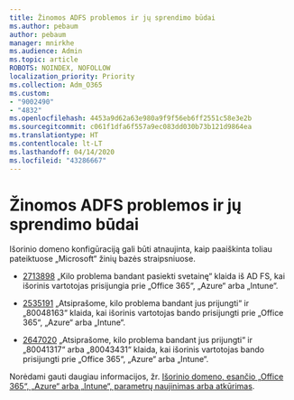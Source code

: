 ```yaml
---
title: Žinomos ADFS problemos ir jų sprendimo būdai
ms.author: pebaum
author: pebaum
manager: mnirkhe
ms.audience: Admin
ms.topic: article
ROBOTS: NOINDEX, NOFOLLOW
localization_priority: Priority
ms.collection: Adm_O365
ms.custom:
- "9002490"
- "4832"
ms.openlocfilehash: 4453a9d62a63e980a9f9f56eb6ff2551c58e3e2b
ms.sourcegitcommit: c061f1dfa6f557a9ec083dd030b73b121d9864ea
ms.translationtype: HT
ms.contentlocale: lt-LT
ms.lasthandoff: 04/14/2020
ms.locfileid: "43286667"
---
```

# <a name="common-issues-and-resolutions-for-adfs"></a>Žinomos ADFS problemos ir jų sprendimo būdai

Išorinio domeno konfigūraciją gali būti atnaujinta, kaip paaiškinta toliau pateiktuose „Microsoft“ žinių bazės straipsniuose.

- [2713898](https://support.microsoft.com/help/2713898)  „Kilo problema bandant pasiekti svetainę“ klaida iš AD FS, kai išorinis vartotojas prisijungia prie „Office 365“, „Azure“ arba „Intune“.

- [2535191](https://support.microsoft.com/help/2535191) „Atsiprašome, kilo problema bandant jus prijungti“ ir „80048163“ klaida, kai išorinis vartotojas bando prisijungti prie „Office 365“, „Azure“ arba „Intune“.

- [2647020](https://support.microsoft.com/help/2647020) „Atsiprašome, kilo problema bandant jus prijungti“ ir „80041317“ arba „80043431“ klaida, kai išorinis vartotojas bando prisijungti prie „Office 365“, „Azure“ arba „Intune“.

Norėdami gauti daugiau informacijos, žr. [Išorinio domeno, esančio „Office 365“, „Azure“ arba „Intune“, parametrų naujinimas arba atkūrimas](https://docs.microsoft.com/lt-LT/office365/troubleshoot/active-directory/update-federated-domain-office-365).
